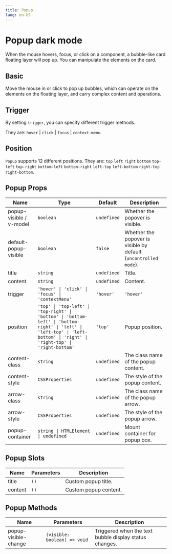 ```yaml
---
title: Popup
lang: en-US
---
```


# Popup <o-tag o="info">dark mode</o-tag>

When the mouse hovers, focus, or click on a component, a bubble-like card floating layer will pop up. You can manipulate the elements on the card.


## Basic

Move the mouse in or click to pop up bubbles, which can operate on the elements on the floating layer, and carry complex content and operations.

<demo src="../example/popup/basic.vue"></demo>

## Trigger

By setting `trigger`, you can specify different trigger methods.

They are: `hover` | `click` | `focus` | `context-menu`.

<demo src="../example/popup/trigger.vue"></demo>


## Position

`Popup` supports 12 different positions. They are: `top` `left` `right` `bottom` `top-left` `top-right` `bottom-left` `bottom-right` `left-top` `left-bottom` `right-top` `right-bottom`.

<demo src="../example/popup/position.vue"></demo>


## Popup Props

| Name | Type | Default | Description |
| --- | --- | --- | --- |
| popup-visible / v-model | `boolean` | `undefined` | Whether the popover is visible. |
| default-popup-visible | `boolean` | `false` | Whether the popover is visible by default (`uncontrolled mode`). |
| title | `string` | `undefined` | Title. |
| content | `string`|`undefined`| Content. |
| trigger | `'hover' \| 'click' \| 'focus' \| 'contextMenu'`|`'hover'` | `'hover'` | Trigger method. |
| position | `'top' \| 'top-left' \| 'top-right' \| 'bottom' \| 'bottom-left' \| 'bottom-right' \| 'left' \| 'left-top' \| 'left-bottom' \| 'right' \| 'right-top' \| 'right-bottom'`|`'top'` | Popup position. |
| content-class | `string` | `undefined` | The class name of the popup content. |
| content-style | `CSSProperties` | `undefined` | The style of the popup content. |
| arrow-class | `string` | `undefined` | The class name of the popup arrow. |
| arrow-style | `CSSProperties` | `undefined` | The style of the popup arrow. |
| popup-container | `string \| HTMLElement  \| undefined` | `undefined` | Mount container for popup box. |


## Popup Slots


| Name | Parameters | Description | 
| --- | --- | --- |
| title | `()` | Custom popup title. |
| content | `()` | Custom popup content. |
## Popup Methods

| Name | Parameters | Description | 
| --- | --- | --- |
| popup-visible-change | `(visible: boolean) => void` | Triggered when the text bubble display status changes. |


